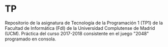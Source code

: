 # TP
Repositorio de la asignatura de Tecnología de la Programación 1 (TP1) de la Facultad de Informática (FdI) de la Universidad Complutense de Madrid (UCM).
Práctica del curso 2017-2018 consistente en el juego "2048" programado en consola.
